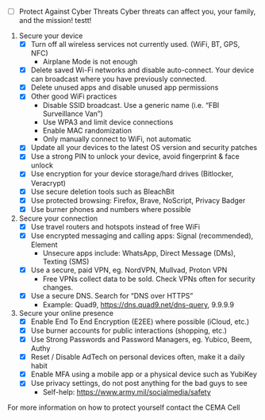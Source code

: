 - [ ] Protect Against Cyber Threats
Cyber threats can affect you, your family, and the mission! testt!

1. Secure your device
    - [x] Turn off all wireless services not currently used. (WiFi, BT, GPS, NFC) 
        - Airplane Mode is not enough
    - [x] Delete saved Wi-Fi networks and disable auto-connect. Your device can broadcast where you have previously connected.
    - [x] Delete unused apps and disable unused app permissions
    - [x] Other good WiFi practices
        - Disable SSID broadcast. Use a generic name (i.e. “FBI Surveillance Van”) 
        - Use WPA3 and limit device connections
        - Enable MAC randomization
        - Only manually connect to WiFi, not automatic
    - [x] Update all your devices to the latest OS version and security patches
    - [x] Use a strong PIN to unlock your device, avoid fingerprint & face unlock
    - [x] Use encryption for your device storage/hard drives (Bitlocker, Veracrypt)
    - [x] Use secure deletion tools such as BleachBit
    - [x] Use protected browsing: Firefox, Brave, NoScript, Privacy Badger
    - [x] Use burner phones and numbers where possible

2. Secure your connection
    - [x] Use travel routers and hotspots instead of free WiFi
    - [x] Use encrypted messaging and calling apps: Signal (recommended), Element
        - Unsecure apps include: WhatsApp, Direct Message (DMs), Texting (SMS)
    - [x] Use a secure, paid VPN, eg. NordVPN, Mullvad, Proton VPN
        - Free VPNs collect data to be sold. Check VPNs often for security changes.
    - [x] Use a secure DNS. Search for “DNS over HTTPS”
        - Example: Quad9, https://dns.quad9.net/dns-query, 9.9.9.9 

3. Secure your online presence
    - [x] Enable End To End Encryption (E2EE) where possible (iCloud, etc.) 
    - [x] Use burner accounts for public interactions (shopping, etc.)
    - [x] Use Strong Passwords and Password Managers, eg. Yubico, Beem, Authy
    - [x] Reset / Disable AdTech on personal devices often, make it a daily habit
    - [x] Enable MFA using a mobile app or a physical device such as YubiKey
    - [x] Use privacy settings, do not post anything for the bad guys to see
        - Self-help: https://www.army.mil/socialmedia/safety

For more information on how to protect yourself contact the CEMA Cell
